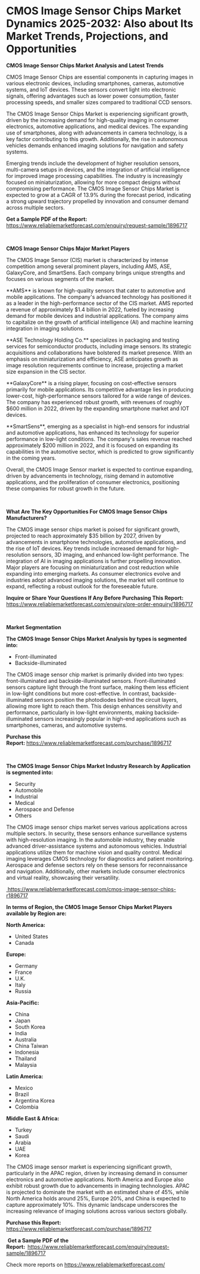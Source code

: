 <p><h1>CMOS Image Sensor Chips Market Dynamics 2025-2032: Also about Its Market Trends, Projections, and Opportunities</h1></p><p><strong>CMOS Image Sensor Chips Market Analysis and Latest Trends</strong></p>
<p><p>CMOS Image Sensor Chips are essential components in capturing images in various electronic devices, including smartphones, cameras, automotive systems, and IoT devices. These sensors convert light into electronic signals, offering advantages such as lower power consumption, faster processing speeds, and smaller sizes compared to traditional CCD sensors.</p><p>The CMOS Image Sensor Chips Market is experiencing significant growth, driven by the increasing demand for high-quality imaging in consumer electronics, automotive applications, and medical devices. The expanding use of smartphones, along with advancements in camera technology, is a key factor contributing to this growth. Additionally, the rise in autonomous vehicles demands enhanced imaging solutions for navigation and safety systems. </p><p>Emerging trends include the development of higher resolution sensors, multi-camera setups in devices, and the integration of artificial intelligence for improved image processing capabilities. The industry is increasingly focused on miniaturization, allowing for more compact designs without compromising performance. The CMOS Image Sensor Chips Market is expected to grow at a CAGR of 13.9% during the forecast period, indicating a strong upward trajectory propelled by innovation and consumer demand across multiple sectors.</p></p>
<p><strong>Get a Sample PDF of the Report:&nbsp;</strong> <a href="https://www.reliablemarketforecast.com/enquiry/request-sample/1896717?utm_campaign=3200&utm_medium=2&utm_source=Github&utm_content=ia&utm_term=07042025&utm_id=cmos-image-sensor-chips">https://www.reliablemarketforecast.com/enquiry/request-sample/1896717</a></p>
<p>&nbsp;</p>
<p><strong>CMOS Image Sensor Chips Major Market Players</strong></p>
<p><p>The CMOS Image Sensor (CIS) market is characterized by intense competition among several prominent players, including AMS, ASE, GalaxyCore, and SmartSens. Each company brings unique strengths and focuses on various segments of the market.</p><p>**AMS** is known for high-quality sensors that cater to automotive and mobile applications. The company's advanced technology has positioned it as a leader in the high-performance sector of the CIS market. AMS reported a revenue of approximately $1.4 billion in 2022, fueled by increasing demand for mobile devices and industrial applications. The company aims to capitalize on the growth of artificial intelligence (AI) and machine learning integration in imaging solutions.</p><p>**ASE Technology Holding Co.** specializes in packaging and testing services for semiconductor products, including image sensors. Its strategic acquisitions and collaborations have bolstered its market presence. With an emphasis on miniaturization and efficiency, ASE anticipates growth as image resolution requirements continue to increase, projecting a market size expansion in the CIS sector.</p><p>**GalaxyCore** is a rising player, focusing on cost-effective sensors primarily for mobile applications. Its competitive advantage lies in producing lower-cost, high-performance sensors tailored for a wide range of devices. The company has experienced robust growth, with revenues of roughly $600 million in 2022, driven by the expanding smartphone market and IOT devices.</p><p>**SmartSens**, emerging as a specialist in high-end sensors for industrial and automotive applications, has enhanced its technology for superior performance in low-light conditions. The company's sales revenue reached approximately $200 million in 2022, and it is focused on expanding its capabilities in the automotive sector, which is predicted to grow significantly in the coming years.</p><p>Overall, the CMOS Image Sensor market is expected to continue expanding, driven by advancements in technology, rising demand in automotive applications, and the proliferation of consumer electronics, positioning these companies for robust growth in the future.</p></p>
<p>&nbsp;</p>
<p><strong>What Are The Key Opportunities For CMOS Image Sensor Chips Manufacturers?</strong></p>
<p><p>The CMOS image sensor chips market is poised for significant growth, projected to reach approximately $35 billion by 2027, driven by advancements in smartphone technologies, automotive applications, and the rise of IoT devices. Key trends include increased demand for high-resolution sensors, 3D imaging, and enhanced low-light performance. The integration of AI in imaging applications is further propelling innovation. Major players are focusing on miniaturization and cost reduction while expanding into emerging markets. As consumer electronics evolve and industries adopt advanced imaging solutions, the market will continue to expand, reflecting a robust outlook for the foreseeable future.</p></p>
<p><strong>Inquire or Share Your Questions If Any Before Purchasing This Report:</strong> <a href="https://www.reliablemarketforecast.com/enquiry/pre-order-enquiry/1896717?utm_campaign=3200&utm_medium=2&utm_source=Github&utm_content=ia&utm_term=07042025&utm_id=cmos-image-sensor-chips">https://www.reliablemarketforecast.com/enquiry/pre-order-enquiry/1896717</a></p>
<p>&nbsp;</p>
<p><strong>Market Segmentation</strong></p>
<p><strong>The CMOS Image Sensor Chips Market Analysis by types is segmented into:</strong></p>
<p><ul><li>Front-illuminated</li><li>Backside-illuminated</li></ul></p>
<p><p>The CMOS image sensor chip market is primarily divided into two types: front-illuminated and backside-illuminated sensors. Front-illuminated sensors capture light through the front surface, making them less efficient in low-light conditions but more cost-effective. In contrast, backside-illuminated sensors position the photodiodes behind the circuit layers, allowing more light to reach them. This design enhances sensitivity and performance, particularly in low-light environments, making backside-illuminated sensors increasingly popular in high-end applications such as smartphones, cameras, and automotive systems.</p></p>
<p><strong>Purchase this Report:&nbsp;</strong><a href="https://www.reliablemarketforecast.com/purchase/1896717?utm_campaign=3200&utm_medium=2&utm_source=Github&utm_content=ia&utm_term=07042025&utm_id=cmos-image-sensor-chips">https://www.reliablemarketforecast.com/purchase/1896717</a></p>
<p>&nbsp;</p>
<p><strong>The CMOS Image Sensor Chips Market Industry Research by Application is segmented into:</strong></p>
<p><ul><li>Security</li><li>Automobile</li><li>Industrial</li><li>Medical</li><li>Aerospace and Defense</li><li>Others</li></ul></p>
<p><p>The CMOS image sensor chips market serves various applications across multiple sectors. In security, these sensors enhance surveillance systems with high-resolution imaging. In the automobile industry, they enable advanced driver-assistance systems and autonomous vehicles. Industrial applications utilize them for machine vision and quality control. Medical imaging leverages CMOS technology for diagnostics and patient monitoring. Aerospace and defense sectors rely on these sensors for reconnaissance and navigation. Additionally, other markets include consumer electronics and virtual reality, showcasing their versatility.</p></p>
<p><a href="https://www.reliablemarketforecast.com/cmos-image-sensor-chips-r1896717?utm_campaign=3200&utm_medium=2&utm_source=Github&utm_content=ia&utm_term=07042025&utm_id=cmos-image-sensor-chips">&nbsp;https://www.reliablemarketforecast.com/cmos-image-sensor-chips-r1896717</a></p>
<p><strong>In terms of Region, the CMOS Image Sensor Chips Market Players available by Region are:</strong></p>
<p>
    <p> <strong> North America: </strong>
        <ul>
            <li>United States</li>
            <li>Canada</li>
        </ul>
        </p> 
    <p> <strong> Europe: </strong>
        <ul>
            <li>Germany</li>
            <li>France</li>
            <li>U.K.</li>
            <li>Italy</li>
            <li>Russia</li>
        </ul>
        </p> 
    <p> <strong> Asia-Pacific: </strong>
        <ul>
            <li>China</li>
            <li>Japan</li>
            <li>South Korea</li>
            <li>India</li>
            <li>Australia</li>
            <li>China Taiwan</li>
            <li>Indonesia</li>
            <li>Thailand</li>
            <li>Malaysia</li>
        </ul>
        </p> 
    <p> <strong> Latin America: </strong>
        <ul>
            <li>Mexico</li>
            <li>Brazil</li>
            <li>Argentina Korea</li>
            <li>Colombia</li>
        </ul>
        </p> 
    <p> <strong> Middle East & Africa: </strong>
        <ul>
            <li>Turkey</li>
            <li>Saudi</li>
            <li>Arabia</li>
            <li>UAE</li>
            <li>Korea</li>
        </ul>
    </p>
    </p>
<p><p>The CMOS image sensor market is experiencing significant growth, particularly in the APAC region, driven by increasing demand in consumer electronics and automotive applications. North America and Europe also exhibit robust growth due to advancements in imaging technologies. APAC is projected to dominate the market with an estimated share of 45%, while North America holds around 25%, Europe 20%, and China is expected to capture approximately 10%. This dynamic landscape underscores the increasing relevance of imaging solutions across various sectors globally.</p></p>
<p><strong>Purchase this Report: </strong><a href="https://www.reliablemarketforecast.com/purchase/1896717?utm_campaign=3200&utm_medium=2&utm_source=Github&utm_content=ia&utm_term=07042025&utm_id=cmos-image-sensor-chips">https://www.reliablemarketforecast.com/purchase/1896717</a></p>
<p>&nbsp;<strong>Get a Sample PDF of the Report:&nbsp;&nbsp;</strong><a href="https://www.reliablemarketforecast.com/enquiry/request-sample/1896717?utm_campaign=3200&utm_medium=2&utm_source=Github&utm_content=ia&utm_term=07042025&utm_id=cmos-image-sensor-chips">https://www.reliablemarketforecast.com/enquiry/request-sample/1896717</a></p>
<p><strong></strong></p>
<p>Check more reports on <a href="https://www.reliablemarketforecast.com/?utm_campaign=3200&utm_medium=2&utm_source=Github&utm_content=ia&utm_term=07042025&utm_id=cmos-image-sensor-chips">https://www.reliablemarketforecast.com/</a></p>